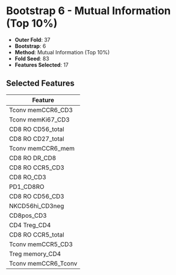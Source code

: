 # Bootstrap 6 - Mutual Information (Top 10%)

- **Outer Fold**: 37
- **Bootstrap**: 6
- **Method**: Mutual Information (Top 10%)
- **Fold Seed**: 83
- **Features Selected**: 17

## Selected Features

| Feature |
|---------|
| Tconv memCCR6_CD3 |
| Tconv memKi67_CD3 |
| CD8 RO CD56_total |
| CD8 RO CD27_total |
| Tconv memCCR6_mem |
| CD8 RO DR_CD8 |
| CD8 RO CCR5_CD3 |
| CD8 RO_CD3 |
| PD1_CD8RO |
| CD8 RO CD56_CD3 |
| NKCD56hi_CD3neg |
| CD8pos_CD3 |
| CD4 Treg_CD4 |
| CD8 RO CCR5_total |
| Tconv memCCR5_CD3 |
| Treg memory_CD4 |
| Tconv memCCR6_Tconv |
